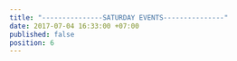```yaml
---
title: "---------------SATURDAY EVENTS---------------"
date: 2017-07-04 16:33:00 +07:00
published: false
position: 6
---
```


